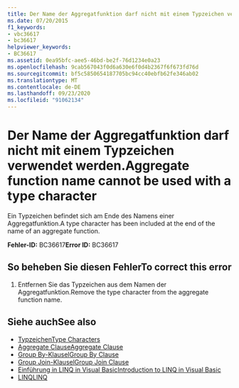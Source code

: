 ```yaml
---
title: Der Name der Aggregatfunktion darf nicht mit einem Typzeichen verwendet werden.
ms.date: 07/20/2015
f1_keywords:
- vbc36617
- bc36617
helpviewer_keywords:
- BC36617
ms.assetid: 0ea95bfc-aee5-46bd-be2f-76d1234e0a23
ms.openlocfilehash: 9cab567043f0d6a630e6f0d4b2367f6f673fd76d
ms.sourcegitcommit: bf5c5850654187705bc94cc40ebfb62fe346ab02
ms.translationtype: MT
ms.contentlocale: de-DE
ms.lasthandoff: 09/23/2020
ms.locfileid: "91062134"
---
```

# <a name="aggregate-function-name-cannot-be-used-with-a-type-character"></a><span data-ttu-id="d10c1-102">Der Name der Aggregatfunktion darf nicht mit einem Typzeichen verwendet werden.</span><span class="sxs-lookup"><span data-stu-id="d10c1-102">Aggregate function name cannot be used with a type character</span></span>

<span data-ttu-id="d10c1-103">Ein Typzeichen befindet sich am Ende des Namens einer Aggregatfunktion.</span><span class="sxs-lookup"><span data-stu-id="d10c1-103">A type character has been included at the end of the name of an aggregate function.</span></span>  
  
 <span data-ttu-id="d10c1-104">**Fehler-ID:** BC36617</span><span class="sxs-lookup"><span data-stu-id="d10c1-104">**Error ID:** BC36617</span></span>  
  
## <a name="to-correct-this-error"></a><span data-ttu-id="d10c1-105">So beheben Sie diesen Fehler</span><span class="sxs-lookup"><span data-stu-id="d10c1-105">To correct this error</span></span>  
  
1. <span data-ttu-id="d10c1-106">Entfernen Sie das Typzeichen aus dem Namen der Aggregatfunktion.</span><span class="sxs-lookup"><span data-stu-id="d10c1-106">Remove the type character from the aggregate function name.</span></span>  
  
## <a name="see-also"></a><span data-ttu-id="d10c1-107">Siehe auch</span><span class="sxs-lookup"><span data-stu-id="d10c1-107">See also</span></span>

- [<span data-ttu-id="d10c1-108">Typzeichen</span><span class="sxs-lookup"><span data-stu-id="d10c1-108">Type Characters</span></span>](../programming-guide/language-features/data-types/type-characters.md)
- [<span data-ttu-id="d10c1-109">Aggregate Clause</span><span class="sxs-lookup"><span data-stu-id="d10c1-109">Aggregate Clause</span></span>](../language-reference/queries/aggregate-clause.md)
- [<span data-ttu-id="d10c1-110">Group By-Klausel</span><span class="sxs-lookup"><span data-stu-id="d10c1-110">Group By Clause</span></span>](../language-reference/queries/group-by-clause.md)
- [<span data-ttu-id="d10c1-111">Group Join-Klausel</span><span class="sxs-lookup"><span data-stu-id="d10c1-111">Group Join Clause</span></span>](../language-reference/queries/group-join-clause.md)
- [<span data-ttu-id="d10c1-112">Einführung in LINQ in Visual Basic</span><span class="sxs-lookup"><span data-stu-id="d10c1-112">Introduction to LINQ in Visual Basic</span></span>](../programming-guide/language-features/linq/introduction-to-linq.md)
- [<span data-ttu-id="d10c1-113">LINQ</span><span class="sxs-lookup"><span data-stu-id="d10c1-113">LINQ</span></span>](../programming-guide/language-features/linq/index.md)

